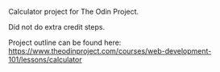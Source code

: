 Calculator project for The Odin Project.

Did not do extra credit steps. 

Project outline can be found here: https://www.theodinproject.com/courses/web-development-101/lessons/calculator